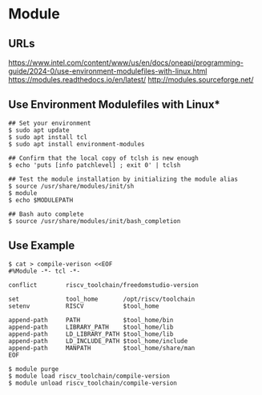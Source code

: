 Module
======

## URLs

https://www.intel.com/content/www/us/en/docs/oneapi/programming-guide/2024-0/use-environment-modulefiles-with-linux.html
https://modules.readthedocs.io/en/latest/
http://modules.sourceforge.net/

## Use Environment Modulefiles with Linux*

```
## Set your environment
$ sudo apt update
$ sudo apt install tcl
$ sudo apt install environment-modules

## Confirm that the local copy of tclsh is new enough
$ echo 'puts [info patchlevel] ; exit 0' | tclsh

## Test the module installation by initializing the module alias
$ source /usr/share/modules/init/sh
$ module
$ echo $MODULEPATH

## Bash auto complete
$ source /usr/share/modules/init/bash_completion
```

## Use Example

```
$ cat > compile-verison <<EOF
#%Module -*- tcl -*-

conflict        riscv_toolchain/freedomstudio-version

set             tool_home       /opt/riscv/toolchain
setenv          RISCV           $tool_home

append-path     PATH            $tool_home/bin
append-path     LIBRARY_PATH    $tool_home/lib
append-path     LD_LIBRARY_PATH $tool_home/lib
append-path     LD_INCLUDE_PATH $tool_home/include
append-path     MANPATH         $tool_home/share/man
EOF

$ module purge
$ module load riscv_toolchain/compile-version
$ module unload riscv_toolchain/compile-version
```
